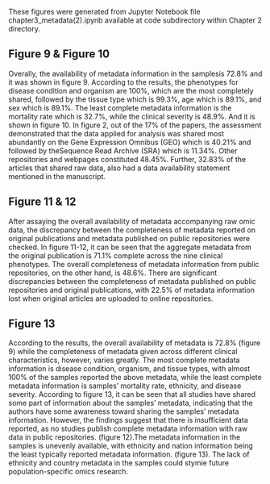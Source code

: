 These figures were generated from Jupyter Notebook file chapter3_metadata(2).ipynb available at code subdirectory within Chapter 2 directory.

## Figure 9 & Figure 10
Overally, the availability of metadata information in the samplesis 72.8% and it was shown in figure 9. According to the results, the phenotypes for disease condition and organism are 100%, which are the most completely shared, followed by the tissue type which is 99.3%, age which is 89.1%, and sex which is 89.1%. The least complete metadata information is the mortality rate which is 32.7%, while the clinical severity is 48.9%. And it is shown in figure 10. 
In figure 2, out of the 17% of the papers, the assessment demonstrated that the data applied for analysis was shared most abundantly on the Gene Expression Omnibus (GEO) which is 40.21% and followed by theSequence Read Archive (SRA) which is 11.34%. Other repositories and webpages constituted 48.45%. Further, 32.83% of the articles that shared raw data, also had a data availability statement mentioned in the manuscript.
## Figure 11 & 12
After assaying the overall availability of metadata accompanying raw omic data, the discrepancy between the completeness of metadata reported on original publications and metadata published on public repositories were checked. In figure 11-12, it can be seen that the aggregate metadata from the original publication is 71.1% complete across the nine clinical phenotypes. The overall completeness of metadata information from public repositories, on the other hand, is 48.6%. There are significant discrepancies between the completeness of metadata published on public repositories and original publications, with 22.5% of metadata information lost when original articles are uploaded to online repositories.
## Figure 13
According to the results, the overall availability of metadata is 72.8% (figure 9) while the completeness of metadata given across different clinical characteristics, however, varies greatly. The most complete metadata information is disease condition, organism, and tissue types, with almost 100% of the samples reported the above metadata, while the least complete metadata information is samples’ mortality rate, ethnicity, and disease severity. According to figure 13, it can be seen that all studies have shared some part of information about the samples’ metadata, indicating that the authors have some awareness toward sharing the samples’ metadata information. However, the findings suggest that there is insufficient data reported, as no studies publish complete metadata information with raw data in public repositories. (figure 12).The
metadata information in the samples is unevenly available, with ethnicity and nation information being the least typically reported metadata information. (figure 13). The lack of ethnicity and country metadata in the samples could stymie future population-specific omics research. 
